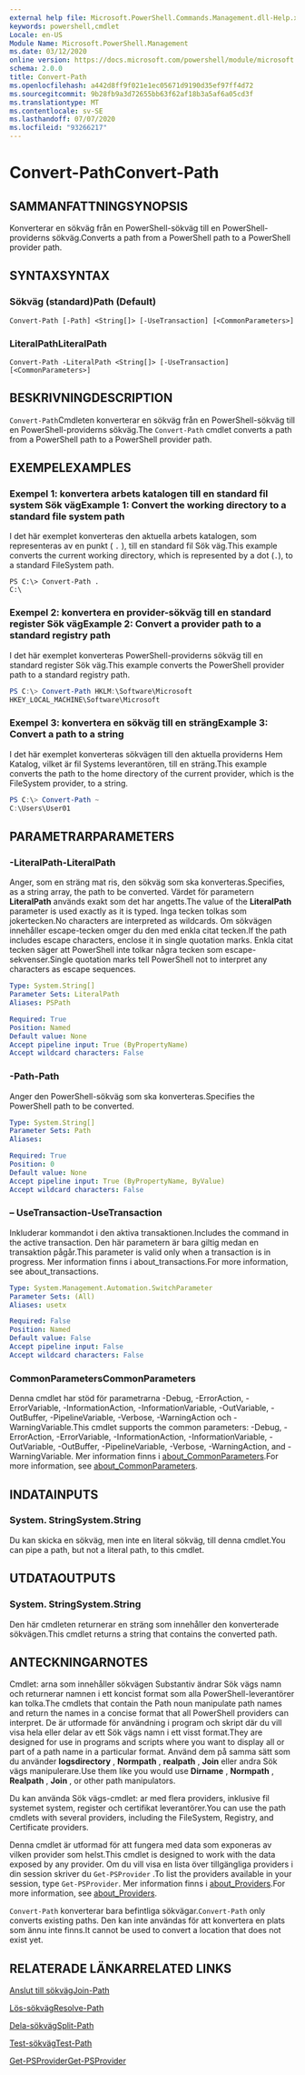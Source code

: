 ```yaml
---
external help file: Microsoft.PowerShell.Commands.Management.dll-Help.xml
keywords: powershell,cmdlet
Locale: en-US
Module Name: Microsoft.PowerShell.Management
ms.date: 03/12/2020
online version: https://docs.microsoft.com/powershell/module/microsoft.powershell.management/convert-path?view=powershell-5.1&WT.mc_id=ps-gethelp
schema: 2.0.0
title: Convert-Path
ms.openlocfilehash: a442d8ff9f021e1ec05671d9190d35ef97ff4d72
ms.sourcegitcommit: 9b28fb9a3d72655bb63f62af18b3a5af6a05cd3f
ms.translationtype: MT
ms.contentlocale: sv-SE
ms.lasthandoff: 07/07/2020
ms.locfileid: "93266217"
---
```

# <span data-ttu-id="aad62-103">Convert-Path</span><span class="sxs-lookup"><span data-stu-id="aad62-103">Convert-Path</span></span>

## <span data-ttu-id="aad62-104">SAMMANFATTNING</span><span class="sxs-lookup"><span data-stu-id="aad62-104">SYNOPSIS</span></span>
<span data-ttu-id="aad62-105">Konverterar en sökväg från en PowerShell-sökväg till en PowerShell-providerns sökväg.</span><span class="sxs-lookup"><span data-stu-id="aad62-105">Converts a path from a PowerShell path to a PowerShell provider path.</span></span>

## <span data-ttu-id="aad62-106">SYNTAX</span><span class="sxs-lookup"><span data-stu-id="aad62-106">SYNTAX</span></span>

### <span data-ttu-id="aad62-107">Sökväg (standard)</span><span class="sxs-lookup"><span data-stu-id="aad62-107">Path (Default)</span></span>

```
Convert-Path [-Path] <String[]> [-UseTransaction] [<CommonParameters>]
```

### <span data-ttu-id="aad62-108">LiteralPath</span><span class="sxs-lookup"><span data-stu-id="aad62-108">LiteralPath</span></span>

```
Convert-Path -LiteralPath <String[]> [-UseTransaction] [<CommonParameters>]
```

## <span data-ttu-id="aad62-109">BESKRIVNING</span><span class="sxs-lookup"><span data-stu-id="aad62-109">DESCRIPTION</span></span>

<span data-ttu-id="aad62-110">`Convert-Path`Cmdleten konverterar en sökväg från en PowerShell-sökväg till en PowerShell-providerns sökväg.</span><span class="sxs-lookup"><span data-stu-id="aad62-110">The `Convert-Path` cmdlet converts a path from a PowerShell path to a PowerShell provider path.</span></span>

## <span data-ttu-id="aad62-111">EXEMPEL</span><span class="sxs-lookup"><span data-stu-id="aad62-111">EXAMPLES</span></span>

### <span data-ttu-id="aad62-112">Exempel 1: konvertera arbets katalogen till en standard fil system Sök väg</span><span class="sxs-lookup"><span data-stu-id="aad62-112">Example 1: Convert the working directory to a standard file system path</span></span>

<span data-ttu-id="aad62-113">I det här exemplet konverteras den aktuella arbets katalogen, som representeras av en punkt ( `.` ), till en standard fil Sök väg.</span><span class="sxs-lookup"><span data-stu-id="aad62-113">This example converts the current working directory, which is represented by a dot (`.`), to a standard FileSystem path.</span></span>

```
PS C:\> Convert-Path .
C:\
```

### <span data-ttu-id="aad62-114">Exempel 2: konvertera en provider-sökväg till en standard register Sök väg</span><span class="sxs-lookup"><span data-stu-id="aad62-114">Example 2: Convert a provider path to a standard registry path</span></span>

<span data-ttu-id="aad62-115">I det här exemplet konverteras PowerShell-providerns sökväg till en standard register Sök väg.</span><span class="sxs-lookup"><span data-stu-id="aad62-115">This example converts the PowerShell provider path to a standard registry path.</span></span>

```powershell
PS C:\> Convert-Path HKLM:\Software\Microsoft
HKEY_LOCAL_MACHINE\Software\Microsoft
```

### <span data-ttu-id="aad62-116">Exempel 3: konvertera en sökväg till en sträng</span><span class="sxs-lookup"><span data-stu-id="aad62-116">Example 3: Convert a path to a string</span></span>

<span data-ttu-id="aad62-117">I det här exemplet konverteras sökvägen till den aktuella providerns Hem Katalog, vilket är fil Systems leverantören, till en sträng.</span><span class="sxs-lookup"><span data-stu-id="aad62-117">This example converts the path to the home directory of the current provider, which is the FileSystem provider, to a string.</span></span>

```powershell
PS C:\> Convert-Path ~
C:\Users\User01
```

## <span data-ttu-id="aad62-118">PARAMETRAR</span><span class="sxs-lookup"><span data-stu-id="aad62-118">PARAMETERS</span></span>

### <span data-ttu-id="aad62-119">-LiteralPath</span><span class="sxs-lookup"><span data-stu-id="aad62-119">-LiteralPath</span></span>

<span data-ttu-id="aad62-120">Anger, som en sträng mat ris, den sökväg som ska konverteras.</span><span class="sxs-lookup"><span data-stu-id="aad62-120">Specifies, as a string array, the path to be converted.</span></span> <span data-ttu-id="aad62-121">Värdet för parametern **LiteralPath** används exakt som det har angetts.</span><span class="sxs-lookup"><span data-stu-id="aad62-121">The value of the **LiteralPath** parameter is used exactly as it is typed.</span></span> <span data-ttu-id="aad62-122">Inga tecken tolkas som jokertecken.</span><span class="sxs-lookup"><span data-stu-id="aad62-122">No characters are interpreted as wildcards.</span></span> <span data-ttu-id="aad62-123">Om sökvägen innehåller escape-tecken omger du den med enkla citat tecken.</span><span class="sxs-lookup"><span data-stu-id="aad62-123">If the path includes escape characters, enclose it in single quotation marks.</span></span> <span data-ttu-id="aad62-124">Enkla citat tecken säger att PowerShell inte tolkar några tecken som escape-sekvenser.</span><span class="sxs-lookup"><span data-stu-id="aad62-124">Single quotation marks tell PowerShell not to interpret any characters as escape sequences.</span></span>

```yaml
Type: System.String[]
Parameter Sets: LiteralPath
Aliases: PSPath

Required: True
Position: Named
Default value: None
Accept pipeline input: True (ByPropertyName)
Accept wildcard characters: False
```

### <span data-ttu-id="aad62-125">-Path</span><span class="sxs-lookup"><span data-stu-id="aad62-125">-Path</span></span>

<span data-ttu-id="aad62-126">Anger den PowerShell-sökväg som ska konverteras.</span><span class="sxs-lookup"><span data-stu-id="aad62-126">Specifies the PowerShell path to be converted.</span></span>

```yaml
Type: System.String[]
Parameter Sets: Path
Aliases:

Required: True
Position: 0
Default value: None
Accept pipeline input: True (ByPropertyName, ByValue)
Accept wildcard characters: False
```

### <span data-ttu-id="aad62-127">– UseTransaction</span><span class="sxs-lookup"><span data-stu-id="aad62-127">-UseTransaction</span></span>
<span data-ttu-id="aad62-128">Inkluderar kommandot i den aktiva transaktionen.</span><span class="sxs-lookup"><span data-stu-id="aad62-128">Includes the command in the active transaction.</span></span>
<span data-ttu-id="aad62-129">Den här parametern är bara giltig medan en transaktion pågår.</span><span class="sxs-lookup"><span data-stu-id="aad62-129">This parameter is valid only when a transaction is in progress.</span></span>
<span data-ttu-id="aad62-130">Mer information finns i about_transactions.</span><span class="sxs-lookup"><span data-stu-id="aad62-130">For more information, see about_transactions.</span></span>

```yaml
Type: System.Management.Automation.SwitchParameter
Parameter Sets: (All)
Aliases: usetx

Required: False
Position: Named
Default value: False
Accept pipeline input: False
Accept wildcard characters: False
```

### <span data-ttu-id="aad62-131">CommonParameters</span><span class="sxs-lookup"><span data-stu-id="aad62-131">CommonParameters</span></span>

<span data-ttu-id="aad62-132">Denna cmdlet har stöd för parametrarna -Debug, -ErrorAction, -ErrorVariable, -InformationAction, -InformationVariable, -OutVariable, -OutBuffer, -PipelineVariable, -Verbose, -WarningAction och -WarningVariable.</span><span class="sxs-lookup"><span data-stu-id="aad62-132">This cmdlet supports the common parameters: -Debug, -ErrorAction, -ErrorVariable, -InformationAction, -InformationVariable, -OutVariable, -OutBuffer, -PipelineVariable, -Verbose, -WarningAction, and -WarningVariable.</span></span> <span data-ttu-id="aad62-133">Mer information finns i [about_CommonParameters](https://go.microsoft.com/fwlink/?LinkID=113216).</span><span class="sxs-lookup"><span data-stu-id="aad62-133">For more information, see [about_CommonParameters](https://go.microsoft.com/fwlink/?LinkID=113216).</span></span>

## <span data-ttu-id="aad62-134">INDATA</span><span class="sxs-lookup"><span data-stu-id="aad62-134">INPUTS</span></span>

### <span data-ttu-id="aad62-135">System. String</span><span class="sxs-lookup"><span data-stu-id="aad62-135">System.String</span></span>

<span data-ttu-id="aad62-136">Du kan skicka en sökväg, men inte en literal sökväg, till denna cmdlet.</span><span class="sxs-lookup"><span data-stu-id="aad62-136">You can pipe a path, but not a literal path, to this cmdlet.</span></span>

## <span data-ttu-id="aad62-137">UTDATA</span><span class="sxs-lookup"><span data-stu-id="aad62-137">OUTPUTS</span></span>

### <span data-ttu-id="aad62-138">System. String</span><span class="sxs-lookup"><span data-stu-id="aad62-138">System.String</span></span>

<span data-ttu-id="aad62-139">Den här cmdleten returnerar en sträng som innehåller den konverterade sökvägen.</span><span class="sxs-lookup"><span data-stu-id="aad62-139">This cmdlet returns a string that contains the converted path.</span></span>

## <span data-ttu-id="aad62-140">ANTECKNINGAR</span><span class="sxs-lookup"><span data-stu-id="aad62-140">NOTES</span></span>

<span data-ttu-id="aad62-141">Cmdlet: arna som innehåller sökvägen Substantiv ändrar Sök vägs namn och returnerar namnen i ett koncist format som alla PowerShell-leverantörer kan tolka.</span><span class="sxs-lookup"><span data-stu-id="aad62-141">The cmdlets that contain the Path noun manipulate path names and return the names in a concise format that all PowerShell providers can interpret.</span></span> <span data-ttu-id="aad62-142">De är utformade för användning i program och skript där du vill visa hela eller delar av ett Sök vägs namn i ett visst format.</span><span class="sxs-lookup"><span data-stu-id="aad62-142">They are designed for use in programs and scripts where you want to display all or part of a path name in a particular format.</span></span> <span data-ttu-id="aad62-143">Använd dem på samma sätt som du använder **logsdirectory** , **Normpath** , **realpath** , **Join** eller andra Sök vägs manipulerare.</span><span class="sxs-lookup"><span data-stu-id="aad62-143">Use them like you would use **Dirname** , **Normpath** , **Realpath** , **Join** , or other path manipulators.</span></span>

<span data-ttu-id="aad62-144">Du kan använda Sök vägs-cmdlet: ar med flera providers, inklusive fil systemet system, register och certifikat leverantörer.</span><span class="sxs-lookup"><span data-stu-id="aad62-144">You can use the path cmdlets with several providers, including the FileSystem, Registry, and Certificate providers.</span></span>

<span data-ttu-id="aad62-145">Denna cmdlet är utformad för att fungera med data som exponeras av vilken provider som helst.</span><span class="sxs-lookup"><span data-stu-id="aad62-145">This cmdlet is designed to work with the data exposed by any provider.</span></span> <span data-ttu-id="aad62-146">Om du vill visa en lista över tillgängliga providers i din session skriver du `Get-PSProvider` .</span><span class="sxs-lookup"><span data-stu-id="aad62-146">To list the providers available in your session, type `Get-PSProvider`.</span></span> <span data-ttu-id="aad62-147">Mer information finns i [about_Providers](../Microsoft.PowerShell.Core/About/about_Providers.md).</span><span class="sxs-lookup"><span data-stu-id="aad62-147">For more information, see [about_Providers](../Microsoft.PowerShell.Core/About/about_Providers.md).</span></span>

<span data-ttu-id="aad62-148">`Convert-Path` konverterar bara befintliga sökvägar.</span><span class="sxs-lookup"><span data-stu-id="aad62-148">`Convert-Path` only converts existing paths.</span></span> <span data-ttu-id="aad62-149">Den kan inte användas för att konvertera en plats som ännu inte finns.</span><span class="sxs-lookup"><span data-stu-id="aad62-149">It cannot be used to convert a location that does not exist yet.</span></span>

## <span data-ttu-id="aad62-150">RELATERADE LÄNKAR</span><span class="sxs-lookup"><span data-stu-id="aad62-150">RELATED LINKS</span></span>

[<span data-ttu-id="aad62-151">Anslut till sökväg</span><span class="sxs-lookup"><span data-stu-id="aad62-151">Join-Path</span></span>](Join-Path.md)

[<span data-ttu-id="aad62-152">Lös-sökväg</span><span class="sxs-lookup"><span data-stu-id="aad62-152">Resolve-Path</span></span>](Resolve-Path.md)

[<span data-ttu-id="aad62-153">Dela-sökväg</span><span class="sxs-lookup"><span data-stu-id="aad62-153">Split-Path</span></span>](Split-Path.md)

[<span data-ttu-id="aad62-154">Test-sökväg</span><span class="sxs-lookup"><span data-stu-id="aad62-154">Test-Path</span></span>](Test-Path.md)

[<span data-ttu-id="aad62-155">Get-PSProvider</span><span class="sxs-lookup"><span data-stu-id="aad62-155">Get-PSProvider</span></span>](Get-PSProvider.md)
